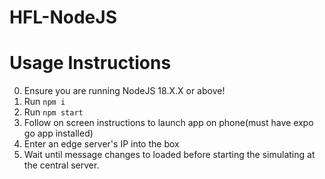 # HFL-NodeJS

# Usage Instructions
0. Ensure you are running NodeJS 18.X.X or above!
1. Run `npm i`
2. Run `npm start`
3. Follow on screen instructions to launch app on phone(must have expo go app installed)
4. Enter an edge server's IP into the box
5. Wait until message changes to loaded before starting the simulating at the central server. 